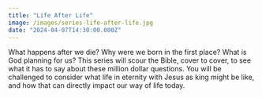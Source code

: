 ```yaml
---
title: "Life After Life"
image: /images/series-life-after-life.jpg
date: "2024-04-07T14:30:00.000Z"
---
```

What happens after we die? Why were we born in the first place? What is God planning for us? This series will scour the Bible, cover to cover, to see what it has to say about these million dollar questions. You will be challenged to consider what life in eternity with Jesus as king might be like, and how that can directly impact our way of life today.
